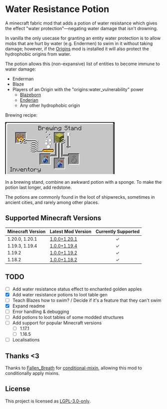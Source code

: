 # Water Resistance Potion

A minecraft fabric mod that adds a potion of water resistance which gives the effect "water protection"—negating water damage that isn't drowning.

In vanilla the only usecase for granting an entity water protection is to allow mobs that are hurt by water \(e.g. Endermen\) to swim in it without taking damage; however, if the [Origins](https://modrinth.com/mod/origins) mod is installed it will also protect the hydrophobic origins from water.

The potion allows this \(non-expansive\) list of entities to become immune to water damage:

* Enderman
* Blaze
* Players of an Origin with the "origins:water_vulnerability" power
  * [Blazeborn](https://origins.readthedocs.io/en/latest/misc/base_contents/origins/blazeborn/)
  * [Enderian](https://origins.readthedocs.io/en/latest/misc/base_contents/origins/enderian/)
  * Any other hydrophobic origin

Brewing recipe:

![](docs/BrewingRecipe.png)

In a brewing stand, combine an awkward potion with a sponge. To make the potion last longer, add redstone.

The potions are commonly found in the loot of shipwrecks, sometimes in ancient cities, and rarely among other places.

## Supported Minecraft Versions

| Minecraft Version | Latest Mod Version                                                                    | Currently Supported |
|-------------------|---------------------------------------------------------------------------------------|:-------------------:|
| 1.20.0, 1.20.1    | [1.0.0+1.20.1](https://modrinth.com/mod/water-resistance-potion/version/1.0.0+1.20.1) |          ✓          |
| 1.19.3, 1.19.4    | [1.0.0+1.19.4](https://modrinth.com/mod/water-resistance-potion/version/1.0.0+1.19.4) |          ✓          |
| 1.19.2            | [1.0.0+1.19.2](https://modrinth.com/mod/water-resistance-potion/version/1.0.0+1.19.2) |          ✓          |
| 1.18.2            | [1.0.0+1.18.2](https://modrinth.com/mod/water-resistance-potion/version/1.0.0+1.18.2) |          ✓          | 


## TODO
- [ ] Add water resistance status effect to enchanted golden apples
- [x] Add water resistance potions to loot table gen
- [ ] Teach Blazes how to swim? / Decide if it's a feature that they can't swim
- [x] Expand readme
- [ ] Error handling & debugging
- [ ] Add potions to loot tables of some modded structures
- [ ] Add support for popular Minecraft versions
  - [ ] 1.17.1
  - [ ] 1.16.5
- [ ] Localisations

## Thanks <3
Thanks to [Fallen_Breath](https://github.com/Fallen-Breath) for [conditional-mixin](https://github.com/Fallen-Breath/conditional-mixin/tree/master), allowing this mod to conditionally apply mixins.

## License
This project is licensed as [LGPL-3.0-only](./LICENSE).